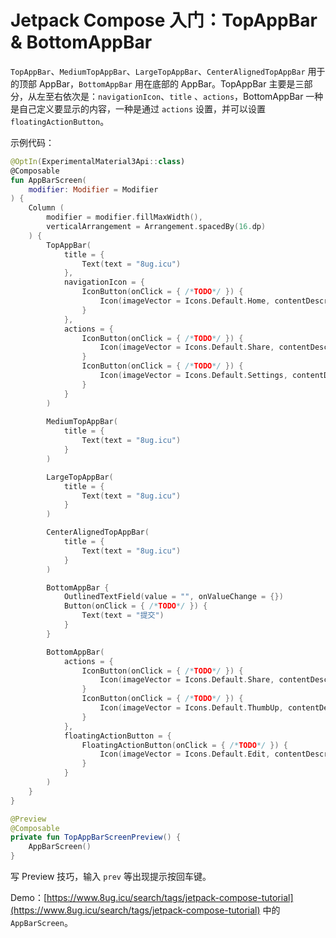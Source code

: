 # Jetpack Compose 入门：TopAppBar & BottomAppBar

`TopAppBar`、`MediumTopAppBar`、`LargeTopAppBar`、`CenterAlignedTopAppBar` 用于的顶部 AppBar，`BottomAppBar` 用在底部的 AppBar。TopAppBar 主要是三部分，从左至右依次是：`navigationIcon`、`title` 、`actions`，BottomAppBar 一种是自己定义要显示的内容，一种是通过 `actions` 设置，并可以设置 `floatingActionButton`。

示例代码：

```kotlin
@OptIn(ExperimentalMaterial3Api::class)
@Composable
fun AppBarScreen(
    modifier: Modifier = Modifier
) {
    Column (
        modifier = modifier.fillMaxWidth(),
        verticalArrangement = Arrangement.spacedBy(16.dp)
    ) {
        TopAppBar(
            title = { 
                Text(text = "8ug.icu")
            },
            navigationIcon = {
                IconButton(onClick = { /*TODO*/ }) {
                    Icon(imageVector = Icons.Default.Home, contentDescription = null)
                }
            },
            actions = {
                IconButton(onClick = { /*TODO*/ }) {
                    Icon(imageVector = Icons.Default.Share, contentDescription = null)
                }
                IconButton(onClick = { /*TODO*/ }) {
                    Icon(imageVector = Icons.Default.Settings, contentDescription = null)
                }
            }
        )
        
        MediumTopAppBar(
            title = {
                Text(text = "8ug.icu")
            }
        )

        LargeTopAppBar(
            title = {
                Text(text = "8ug.icu")
            }
        )

        CenterAlignedTopAppBar(
            title = {
                Text(text = "8ug.icu")
            }
        )

        BottomAppBar {
            OutlinedTextField(value = "", onValueChange = {})
            Button(onClick = { /*TODO*/ }) {
                Text(text = "提交")
            }
        }

        BottomAppBar(
            actions = {
                IconButton(onClick = { /*TODO*/ }) {
                    Icon(imageVector = Icons.Default.Share, contentDescription = null)
                }
                IconButton(onClick = { /*TODO*/ }) {
                    Icon(imageVector = Icons.Default.ThumbUp, contentDescription = null)
                }
            },
            floatingActionButton = {
                FloatingActionButton(onClick = { /*TODO*/ }) {
                    Icon(imageVector = Icons.Default.Edit, contentDescription = null)
                }
            }
        )
    }
}

@Preview
@Composable
private fun TopAppBarScreenPreview() {
    AppBarScreen()
}
```

写 Preview 技巧，输入 `prev` 等出现提示按回车键。

Demo：[https://www.8ug.icu/search/tags/jetpack-compose-tutorial](https://www.8ug.icu/search/tags/jetpack-compose-tutorial) 中的 `AppBarScreen`。